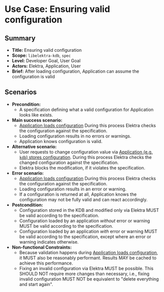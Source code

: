 # Use Case: Ensuring valid configuration

## Summary

- **Title:** Ensuring valid configuration
- **Scope:** `libelektra-kdb`, `spec`
- **Level:** Developer Goal, User Goal
- **Actors:** Elektra, Application, User
- **Brief:** After loading configuration, Application can assume the configuration is valid

## Scenarios

- **Precondition:**
  - A specification defining what a valid configuration for Application looks like exists.
- **Main success scenario:**
  - [Application loads configuration](UC_load_config.md)
    During this process Elektra checks the configuration against the specification.
  - Loading configuration results in no errors or warnings.
  - Application knows configuration is valid.
- **Alternative scenario:**
  - User requests to change configuration value via [Application (e.g. `kdb`) stores configuration](UC_store_config.md).
    During this process Elektra checks the changed configuration against the specification.
  - Elektra blocks the modification, if it violates the specification.
- **Error scenario:**
  - [Application loads configuration](UC_load_config.md)
    During this process Elektra checks the configuration against the specification.
  - Loading configuration results in an error or warning.
  - If a configuration is returned at all, Application knows the configuration may not be fully valid and can react accordingly.
- **Postcondition:**
  - Configuration stored in the KDB and modified only via Elektra MUST be valid according to the specification.
  - Configuration loaded by an application _without_ error or warning MUST be valid according to the specification.
  - Configuration loaded by an application _with_ error or warning MUST be valid according to the specification, except where an error or warning indicates otherwise.
- **Non-functional Constraints:**
  - Because validation happens during [Application loads configuration](UC_load_config.md), it MUST also be reasonably performant.
    Results MAY be cached to achieve this performance.
  - Fixing an invalid configuration via Elektra MUST be possible.
    This SHOULD NOT require more changes than necessary, i.e., fixing invalid configuration MUST NOT be equivalent to "delete everything and start again".
